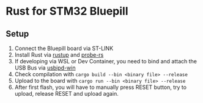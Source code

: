 # Rust for STM32 Bluepill

## Setup

1. Connect the Bluepill board via ST-LINK
2. Install Rust via [rustup](https://www.rust-lang.org/tools/install) and [probe-rs](https://probe.rs/docs/getting-started/probe-setup)
3. If developing via WSL or Dev Container, you need to bind and attach the USB Bus via [usbipd-win](https://learn.microsoft.com/en-us/windows/wsl/connect-usb)
5. Check compilation with `cargo build --bin <binary file> --release`
6. Upload to the board with `cargo run --bin <binary file> --release`
7. After first flash, you will have to manually press RESET button, try to upload, release RESET and upload again.
